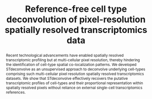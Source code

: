 ---
layout: paper
title: Reference-free cell type deconvolution of pixel-resolution spatially resolved transcriptomics data
authors: <b><u>Brendan F Miller</u>, <u>Feiyang Huang</u>, <u>Lyla Atta</u>, <u>Arpan Sahoo</u>, Jean Fan^</b>
image: /assets/papers/Miller_et_al-2022-Nature_Communications.png
abstract: Recent technological advancements have enabled spatially resolved transcriptomic profiling but at multi-cellular pixel resolution, thereby hindering the identification of cell-type spatial co-localization patterns. We developed STdeconvolve as an unsupervised approach to deconvolve underlying cell-types comprising such multi-cellular pixel resolution spatially resolved transcriptomics datasets. We show that STdeconvolve effectively recovers the putative transcriptomic profiles of cell-types and their proportional representation within spatially resolved pixels without reliance on external single-cell transcriptomics references.
journal: Nature Communications. April 29, 2022. doi.org/10.1038/s41467-022-30033-z
journalurl: https://www.nature.com/articles/s41467-022-30033-z
pdfurl: /assets/papers/Miller_et_al-2022-Nature_Communications.pdf
code: https://github.com/JEFworks-Lab/STdeconvolve
---